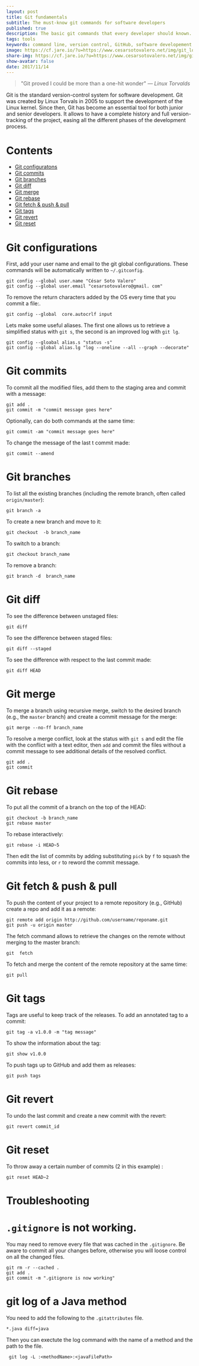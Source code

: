 ```yaml
---
layout: post
title: Git fundamentals
subtitle: The must-know git commands for software developers
published: true
description: The basic git commands that every developer should known. 
tags: tools
keywords: command line, version control, GitHub, software developement
image: https://cf.jare.io/?u=https://www.cesarsotovalero.net/img/git_logo.png
share-img: https://cf.jare.io/?u=https://www.cesarsotovalero.net/img/git_logo.png
show-avatar: false
date: 2017/11/14
---
```


> "Git proved I could be more than a one-hit wonder" *― Linux Torvalds*

Git is the standard version-control system for software development. Git was created by Linux Torvals in 2005 to support the development of the Linux kernel. Since then, Git has become an essential tool for both junior and senior developers. It allows to have a complete history and full version-tracking of the project, easing all the different phases of the development process.

# Contents
   
* [Git configuratons](#git-configurations)
* [Git commits](#git-commits)
* [Git branches](#git-branches)
* [Git diff](#git-diff)
* [Git merge](#git-merge)
* [Git rebase](#git-rebase)
* [Git fetch &amp; push &amp; pull](#git-fetch--push--pull)
* [Git tags](#git-tags)
* [Git revert](#git-revert)
* [Git reset](#git-reset)

# Git configurations

First, add your user name and email to the git global configurations. These commands will be automatically written  to `~/.gitconfig`.

```git
git config --global user.name "César Soto Valero"
git config --global user.email "cesarsotovalero@gmail. com"
```
To remove the return characters added by the OS every time that you commit a file:.

```git
git config --global  core.autocrlf input
```
Lets make some useful aliases.  The first one allows us to retrieve a simplified status with `git s`, the second is an improved log with `git lg`.

```git
git config --gloabal alias.s "status -s" 
git config --global alias.lg "log --oneline --all --graph --decorate"
```

# Git commits

To commit all the modified files,  add them to the staging area and commit with a message:

```git
git add .
git commit -m "commit message goes here"
```

Optionally, can do both commands at the same time:

```git
git commit -am "commit message goes here"
```

To change the message of the last t commit made:

```git
git commit --amend
```

# Git branches

To list all the existing branches (including the remote branch, often called `origin/master`):

```git
git branch -a
```

To create a new branch and move to it:

```git
git checkout  -b branch_name
```

To switch to a branch:

```git
git checkout branch_name
```

To remove a  branch:

```git
git branch -d  branch_name
```

# Git diff

To see the difference between unstaged files:

```git
git diff
```

To see the difference between staged files:

```git
git diff --staged
```

To see the difference with respect to the last commit made:

```git
git diff HEAD
```

# Git merge 

To merge a branch using recursive merge, switch to the desired branch (e.g., the `master` branch) and create a commit  message for the merge:

```git
git merge --no-ff branch_name
```

To resolve a merge conflict, look at the status with `git s` and edit the file with the conflict with a text editor, then `add` and commit the files without a commit message to see additional details of the resolved conflict.

```git
git add .
git commit
```

# Git rebase

To put all the commit of a branch on the top of the HEAD:

```git
git checkout -b branch_name
git rebase master
```

To rebase interactively:

```git
git rebase -i HEAD~5
```

Then edit the list of commits  by adding substituting  `pick` by `f` to squash the commits into less, or `r` to reword the commit message.

# Git fetch & push & pull

To push the content of your project to a remote repository (e.g., GitHub) create a repo and add it as a remote:

```git
git remote add origin http://github.com/username/reponame.git
git push -u origin master
```

The fetch  command allows to retrieve the changes on the remote without merging to the master branch:

```git
git  fetch
```

To fetch and merge the content of the remote repository at the same time:

```git
git pull
```

# Git tags

Tags are useful to keep track of the releases. To add an annotated tag to a commit:

```git
git tag -a v1.0.0 -m "tag message"
```

To show the information about the tag:

```git
git show v1.0.0
```
 To push tags up to GitHub and add them as releases:
 
 ```git
git push tags
```

# Git revert

To undo the last commit and create a new commit with the revert:

```git
git revert commit_id
```

# Git reset

To throw away a certain number of commits (2 in this example) :

```git
git reset HEAD~2
``` 


# Troubleshooting

# `.gitignore` is not working. 


You may need to remove every file that was cached in the `.gitignore`. Be aware to commit all your changes before, otherwise you will loose control on all the changed files. 

```git
git rm -r --cached .
git add .
git commit -m ".gitignore is now working"
```

# git log of a Java method

You need to add the following to the `.gitattributes` file.

```text
*.java diff=java
```
Then you can exectute the log command with the name of a method and the path to the file.

```git
 git log -L :<methodName>:<javaFilePath>
```
 